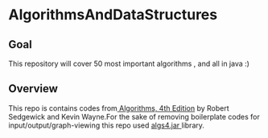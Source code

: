# AlgorithmsAndDataStructures

## Goal 
This repository will cover 50 most important algorithms , and all in java :) 

## Overview
This repo is contains codes from<a href = "http://amzn.to/13VNJi7"> Algorithms, 4th Edition</a> by Robert Sedgewick and Kevin Wayne.For the sake of removing boilerplate codes for input/output/graph-viewing this repo used <a href = http://algs4.cs.princeton.edu/code/algs4.jar> algs4.jar </a> library. 

